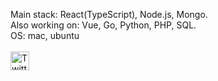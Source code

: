 Main stack: React(TypeScript), Node.js, Mongo.<br/>
Also working on: Vue, Go, Python, PHP, SQL.<br/>
OS: mac, ubuntu<br/><br/>
<a href="https://twitter.com/DavidMaromIl"><img src="https://www.pngkey.com/png/full/2-27646_twitter-logo-png-transparent-background-logo-twitter-png.png" alt="Twitter" width="30px"></a>

